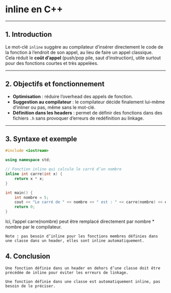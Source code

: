 # inline en C++

---

## 1. Introduction

Le mot-clé `inline` suggère au compilateur d’insérer directement le code de la fonction à l’endroit de son appel, au lieu de faire un appel classique.  
Cela réduit le **coût d’appel** (push/pop pile, saut d’instruction), utile surtout pour des fonctions courtes et très appelées.

---

## 2. Objectifs et fonctionnement

- **Optimisation** : réduire l’overhead des appels de fonction.  
- **Suggestion au compilateur** : le compilateur décide finalement lui-même d’inliner ou pas, même sans le mot-clé.  
- **Définition dans les headers** : permet de définir des fonctions dans des fichiers `.h` sans provoquer d’erreurs de redéfinition au linkage.

---

## 3. Syntaxe et exemple

```cpp
#include <iostream>

using namespace std;

// Fonction inline qui calcule le carré d’un nombre
inline int carre(int x) {
    return x * x;
}

int main() {
    int nombre = 5;
    cout << "Le carré de " << nombre << " est : " << carre(nombre) << endl;
    return 0;
}
```
Ici, l’appel carre(nombre) peut être remplacé directement par nombre * nombre par le compilateur.

    Note : pas besoin d’inline pour les fonctions membres définies dans une classe dans un header, elles sont inline automatiquement.

## 4. Conclusion

    Une fonction définie dans un header en dehors d’une classe doit être précédée de inline pour éviter les erreurs de linkage.

    Une fonction définie dans une classe est automatiquement inline, pas besoin de le préciser.

